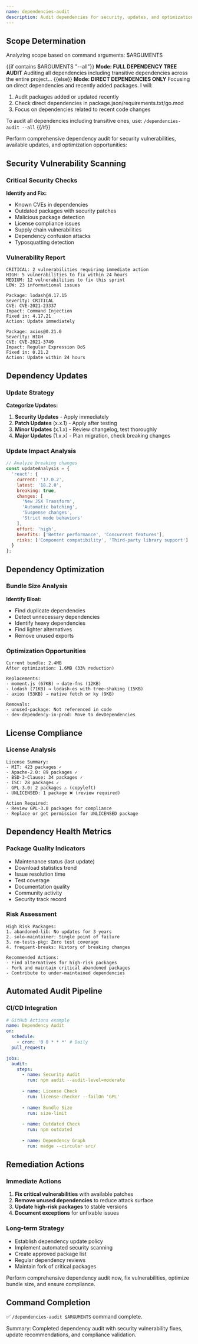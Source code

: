 ```yaml
---
name: dependencies-audit
description: Audit dependencies for security, updates, and optimization opportunities
---
```


## Scope Determination

Analyzing scope based on command arguments: $ARGUMENTS

{{if contains $ARGUMENTS "--all"}}
**Mode: FULL DEPENDENCY TREE AUDIT**
Auditing all dependencies including transitive dependencies across the entire project...
{{else}}
**Mode: DIRECT DEPENDENCIES ONLY**
Focusing on direct dependencies and recently added packages. I will:
1. Audit packages added or updated recently
2. Check direct dependencies in package.json/requirements.txt/go.mod
3. Focus on dependencies related to recent code changes

To audit all dependencies including transitive ones, use: `/dependencies-audit --all`
{{/if}}

Perform comprehensive dependency audit for security vulnerabilities, available updates, and optimization opportunities:

## Security Vulnerability Scanning

### Critical Security Checks
**Identify and Fix:**
- Known CVEs in dependencies
- Outdated packages with security patches
- Malicious package detection
- License compliance issues
- Supply chain vulnerabilities
- Dependency confusion attacks
- Typosquatting detection

### Vulnerability Report
```
CRITICAL: 2 vulnerabilities requiring immediate action
HIGH: 5 vulnerabilities to fix within 24 hours  
MEDIUM: 12 vulnerabilities to fix this sprint
LOW: 23 informational issues

Package: lodash@4.17.15
Severity: CRITICAL
CVE: CVE-2021-23337
Impact: Command Injection
Fixed in: 4.17.21
Action: Update immediately

Package: axios@0.21.0  
Severity: HIGH
CVE: CVE-2021-3749
Impact: Regular Expression DoS
Fixed in: 0.21.2
Action: Update within 24 hours
```

## Dependency Updates

### Update Strategy
**Categorize Updates:**
1. **Security Updates** - Apply immediately
2. **Patch Updates** (x.x.1) - Apply after testing
3. **Minor Updates** (x.1.x) - Review changelog, test thoroughly
4. **Major Updates** (1.x.x) - Plan migration, check breaking changes

### Update Impact Analysis
```javascript
// Analyze breaking changes
const updateAnalysis = {
  'react': {
    current: '17.0.2',
    latest: '18.2.0',
    breaking: true,
    changes: [
      'New JSX Transform',
      'Automatic batching',
      'Suspense changes',
      'Strict mode behaviors'
    ],
    effort: 'high',
    benefits: ['Better performance', 'Concurrent features'],
    risks: ['Component compatibility', 'Third-party library support']
  }
};
```

## Dependency Optimization

### Bundle Size Analysis
**Identify Bloat:**
- Find duplicate dependencies
- Detect unnecessary dependencies
- Identify heavy dependencies
- Find lighter alternatives
- Remove unused exports

### Optimization Opportunities
```
Current bundle: 2.4MB
After optimization: 1.6MB (33% reduction)

Replacements:
- moment.js (67KB) → date-fns (12KB)
- lodash (71KB) → lodash-es with tree-shaking (15KB)
- axios (53KB) → native fetch or ky (9KB)

Removals:
- unused-package: Not referenced in code
- dev-dependency-in-prod: Move to devDependencies
```

## License Compliance

### License Analysis
```
License Summary:
- MIT: 423 packages ✓
- Apache-2.0: 89 packages ✓
- BSD-3-Clause: 34 packages ✓
- ISC: 28 packages ✓
- GPL-3.0: 2 packages ⚠️ (copyleft)
- UNLICENSED: 1 package ❌ (review required)

Action Required:
- Review GPL-3.0 packages for compliance
- Replace or get permission for UNLICENSED package
```

## Dependency Health Metrics

### Package Quality Indicators
- Maintenance status (last update)
- Download statistics trend
- Issue resolution time
- Test coverage
- Documentation quality
- Community activity
- Security track record

### Risk Assessment
```
High Risk Packages:
1. abandoned-lib: No updates for 3 years
2. solo-maintainer: Single point of failure
3. no-tests-pkg: Zero test coverage
4. frequent-breaks: History of breaking changes

Recommended Actions:
- Find alternatives for high-risk packages
- Fork and maintain critical abandoned packages
- Contribute to under-maintained dependencies
```

## Automated Audit Pipeline

### CI/CD Integration
```yaml
# GitHub Actions example
name: Dependency Audit
on:
  schedule:
    - cron: '0 0 * * *' # Daily
  pull_request:

jobs:
  audit:
    steps:
      - name: Security Audit
        run: npm audit --audit-level=moderate
      
      - name: License Check
        run: license-checker --failOn 'GPL'
      
      - name: Bundle Size
        run: size-limit
      
      - name: Outdated Check
        run: npm outdated
      
      - name: Dependency Graph
        run: madge --circular src/
```

## Remediation Actions

### Immediate Actions
1. **Fix critical vulnerabilities** with available patches
2. **Remove unused dependencies** to reduce attack surface
3. **Update high-risk packages** to stable versions
4. **Document exceptions** for unfixable issues

### Long-term Strategy
- Establish dependency update policy
- Implement automated security scanning
- Create approved package list
- Regular dependency reviews
- Maintain fork of critical packages

Perform comprehensive dependency audit now, fix vulnerabilities, optimize bundle size, and ensure compliance.

## Command Completion

✅ `/dependencies-audit $ARGUMENTS` command complete.

Summary: Completed dependency audit with security vulnerability fixes, update recommendations, and compliance validation.